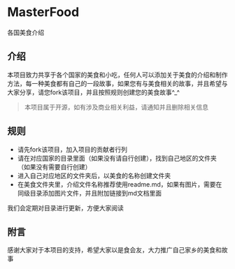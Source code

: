 # MasterFood
各国美食介绍

## 介绍

本项目致力共享于各个国家的美食和小吃，任何人可以添加关于美食的介绍和制作方法，每一种美食都有自己的一段故事，如果您有与美食相关的故事，并且希望与大家分享，请您fork该项目，并且按照规则创建您的美食故事^_^

> 本项目属于开源，如有涉及商业相关利益，请通知并且删除相关信息

## 规则
- 请先fork该项目，加入项目的贡献者行列
- 请在对应国家的目录里面（如果没有请自行创建），找到自己地区的文件夹（如果没有需要自行创建）
- 进入自己对应地区的文件夹后，以美食的名称创建文件夹
- 在美食文件夹里，介绍文件名称推荐使用readme.md，如果有图片，需要在同级目录添加图片文件，并且附加链接到md文档里面

我们会定期对目录进行更新，方便大家阅读

## 附言
感谢大家对于本项目的支持，希望大家以是食会友，大力推广自己家乡的美食和故事
